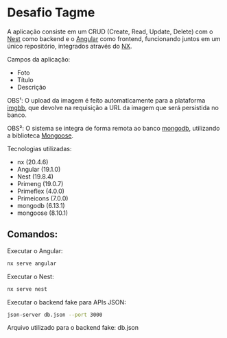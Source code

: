 # Desafio Tagme

A aplicação consiste em um CRUD (Create, Read, Update, Delete) com o [Nest](https://nestjs.com/) como backend e o [Angular](https://angular.dev/) como frontend,
funcionando juntos em um único repositório, integrados através do [NX](https://nx.dev/).

Campos da aplicação:
- Foto
- Título
- Descrição

OBS¹: O upload da imagem é feito automaticamente para a plataforma [imgbb](https://imgbb.com/), 
que devolve na requisição a URL da imagem que será persistida no banco.

OBS²: O sistema se integra de forma remota ao banco [mongodb](https://www.mongodb.com/),
utilizando a biblioteca [Mongoose](https://mongoosejs.com/).

Tecnologias utilizadas:
- nx (20.4.6)
- Angular (19.1.0)
- Nest (19.8.4)
- Primeng (19.0.7)
- Primeflex (4.0.0)
- Primeicons (7.0.0)
- mongodb (6.13.1)
- mongoose (8.10.1)

## Comandos:

Executar o Angular:

```sh
nx serve angular
```

Executar o Nest:

```sh
nx serve nest
```

Executar o backend fake para APIs JSON:

```sh
json-server db.json --port 3000
```

Arquivo utilizado para o backend fake: db.json
